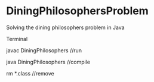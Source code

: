 # DiningPhilosophersProblem
Solving the dining philosophers problem in Java

Terminal

javac DiningPhilosophers //run

java DiningPhilosophers //compile

rm *.class //remove
